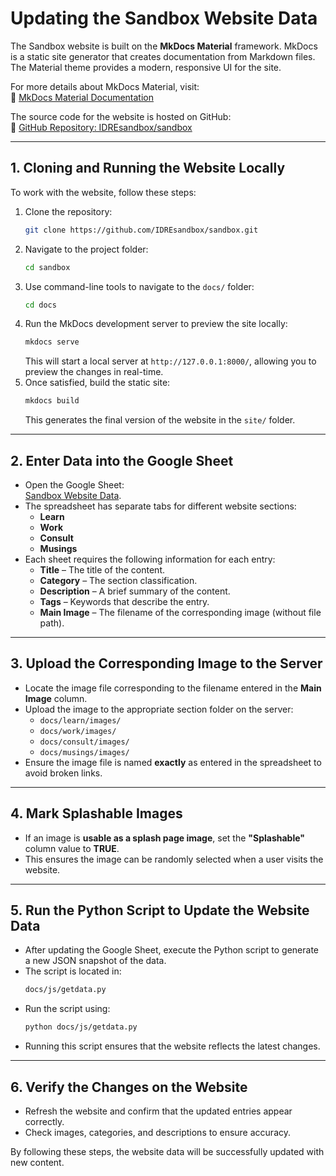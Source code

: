 # **Updating the Sandbox Website Data**

The Sandbox website is built on the **MkDocs Material** framework. MkDocs is a static site generator that creates documentation from Markdown files. The Material theme provides a modern, responsive UI for the site.

For more details about MkDocs Material, visit:  
🔗 [MkDocs Material Documentation](https://squidfunk.github.io/mkdocs-material/)

The source code for the website is hosted on GitHub:  
🔗 [GitHub Repository: IDREsandbox/sandbox](https://github.com/IDREsandbox/sandbox)

---

## **1. Cloning and Running the Website Locally**
To work with the website, follow these steps:

1. Clone the repository:
   ```sh
   git clone https://github.com/IDREsandbox/sandbox.git
   ```
2. Navigate to the project folder:
   ```sh
   cd sandbox
   ```
3. Use command-line tools to navigate to the `docs/` folder:
   ```sh
   cd docs
   ```
4. Run the MkDocs development server to preview the site locally:
   ```sh
   mkdocs serve
   ```
   This will start a local server at `http://127.0.0.1:8000/`, allowing you to preview the changes in real-time.
5. Once satisfied, build the static site:
   ```sh
   mkdocs build
   ```
   This generates the final version of the website in the `site/` folder.

---

## **2. Enter Data into the Google Sheet**
- Open the Google Sheet:  
  [Sandbox Website Data](https://docs.google.com/spreadsheets/d/1bQDVVO-R3tt99eR7ageBYu5XK8lnnlxHZLzJghYSLa0/edit?hl=en&forcehl=1&gid=1135922496#gid=1135922496).
- The spreadsheet has separate tabs for different website sections:
  - **Learn**
  - **Work**
  - **Consult**
  - **Musings**
- Each sheet requires the following information for each entry:
  - **Title** – The title of the content.
  - **Category** – The section classification.
  - **Description** – A brief summary of the content.
  - **Tags** – Keywords that describe the entry.
  - **Main Image** – The filename of the corresponding image (without file path).

---

## **3. Upload the Corresponding Image to the Server**
- Locate the image file corresponding to the filename entered in the **Main Image** column.
- Upload the image to the appropriate section folder on the server:
  - `docs/learn/images/`
  - `docs/work/images/`
  - `docs/consult/images/`
  - `docs/musings/images/`
- Ensure the image file is named **exactly** as entered in the spreadsheet to avoid broken links.

---

## **4. Mark Splashable Images**
- If an image is **usable as a splash page image**, set the **"Splashable"** column value to **TRUE**.
- This ensures the image can be randomly selected when a user visits the website.

---

## **5. Run the Python Script to Update the Website Data**
- After updating the Google Sheet, execute the Python script to generate a new JSON snapshot of the data.
- The script is located in:
  ```sh
  docs/js/getdata.py
  ```
- Run the script using:
  ```sh
  python docs/js/getdata.py
  ```
- Running this script ensures that the website reflects the latest changes.

---

## **6. Verify the Changes on the Website**
- Refresh the website and confirm that the updated entries appear correctly.
- Check images, categories, and descriptions to ensure accuracy.

By following these steps, the website data will be successfully updated with new content.

